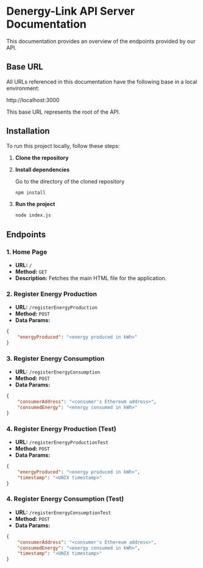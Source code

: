 # Denergy-Link API Server Documentation

This documentation provides an overview of the endpoints provided by our API.

## Base URL

All URLs referenced in this documentation have the following base in a local environment:

http://localhost:3000

This base URL represents the root of the API.

## Installation

To run this project locally, follow these steps:

1. **Clone the repository**

2. **Install dependencies**

    Go to the directory of the cloned repository

    ```bash
    npm install
    ```

2. **Run the project**

    ```bash
    node index.js
    ```

## Endpoints

### 1. Home Page

- **URL:** `/`
- **Method:** `GET`
- **Description:** Fetches the main HTML file for the application.

### 2. Register Energy Production

- **URL:** `/registerEnergyProduction`
- **Method:** `POST`
- **Data Params:**

```json
{
    "energyProduced": "<energy produced in kWh>"
}
```

### 3. Register Energy Consumption

- **URL:** `/registerEnergyConsumption`
- **Method:** `POST`
- **Data Params:**

```json
{
    "consumerAddress": "<consumer's Ethereum address>",
    "consumedEnergy": "<energy consumed in kWh>" 
}
```

### 4. Register Energy Production (Test)

- **URL:** `/registerEnergyProductionTest`
- **Method:** `POST`
- **Data Params:**

```json
{
    "energyProduced": "<energy produced in kWh>",
    "timestamp": "<UNIX timestamp>"
}
```


### 4. Register Energy Consumption (Test)

- **URL:** `/registerEnergyConsumptionTest`
- **Method:** `POST`
- **Data Params:**

```json
{
    "consumerAddress": "<consumer's Ethereum address>",
    "consumedEnergy": "<energy consumed in kWh>",
    "timestamp": "<UNIX timestamp>"
}
```